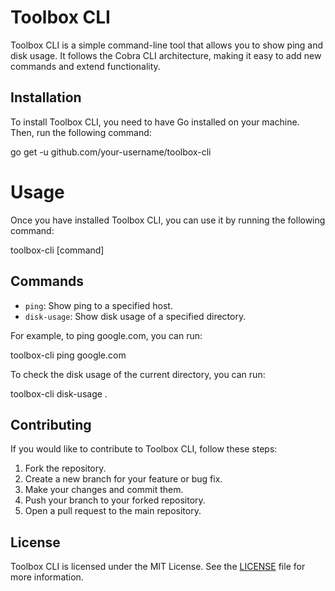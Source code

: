 # Toolbox CLI

Toolbox CLI is a simple command-line tool that allows you to show ping and disk usage. It follows the Cobra CLI architecture, making it easy to add new commands and extend functionality.

## Installation

To install Toolbox CLI, you need to have Go installed on your machine. Then, run the following command:

go get -u github.com/your-username/toolbox-cli

# Usage

Once you have installed Toolbox CLI, you can use it by running the following command:

toolbox-cli [command]

## Commands

- `ping`: Show ping to a specified host.
- `disk-usage`: Show disk usage of a specified directory.

For example, to ping google.com, you can run:

toolbox-cli ping google.com

To check the disk usage of the current directory, you can run:

toolbox-cli disk-usage .

## Contributing

If you would like to contribute to Toolbox CLI, follow these steps:

1. Fork the repository.
2. Create a new branch for your feature or bug fix.
3. Make your changes and commit them.
4. Push your branch to your forked repository.
5. Open a pull request to the main repository.

## License

Toolbox CLI is licensed under the MIT License. See the [LICENSE](https://github.com/smadixd/toolbox-cli/blob/main/LICENSE) file for more information.
